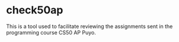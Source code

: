 # check50ap
This is a tool used to facilitate reviewing the assignments sent in
the programming course CS50 AP Puyo.
